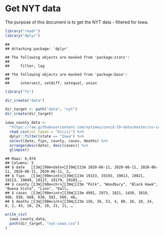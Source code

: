 Get NYT data
================

The purpose of this document is to get the NYT data - filtered for Iowa.

``` r
library("readr")
library("dplyr")
```

    ## 
    ## Attaching package: 'dplyr'

    ## The following objects are masked from 'package:stats':
    ## 
    ##     filter, lag

    ## The following objects are masked from 'package:base':
    ## 
    ##     intersect, setdiff, setequal, union

``` r
library("fs")
```

``` r
dir_create("data")

dir_target <- path("data", "nyt")
dir_create(dir_target)
```

``` r
iowa_county_data <- 
  "https://raw.githubusercontent.com/nytimes/covid-19-data/master/us-counties.csv" %>%
  read_csv(col_types = "Dcciii") %>%
  dplyr::filter(state == "Iowa") %>%
  select(date, fips, county, cases, deaths) %>%
  arrange(desc(date), desc(cases)) %>%
  glimpse()
```

    ## Rows: 6,974
    ## Columns: 5
    ## $ date   [3m[90m<date>[39m[23m 2020-06-11, 2020-06-11, 2020-06-11, 2020-06-11, 2020-06-11, 2…
    ## $ fips   [3m[90m<int>[39m[23m 19153, 19193, 19013, 19021, 19113, 19049, 19127, 19179, 19103,…
    ## $ county [3m[90m<chr>[39m[23m "Polk", "Woodbury", "Black Hawk", "Buena Vista", "Linn", "Dall…
    ## $ cases  [3m[90m<int>[39m[23m 4991, 2973, 1821, 1430, 1010, 986, 938, 668, 630, 592, 569, 46…
    ## $ deaths [3m[90m<int>[39m[23m 156, 39, 53, 4, 80, 26, 18, 24, 8, 2, 43, 10, 29, 10, 21, 11, …

``` r
write_csv(
  iowa_county_data,
  path(dir_target, "nyt-iowa.csv")
)
```
